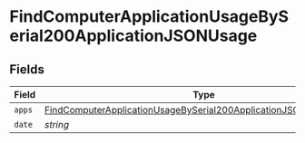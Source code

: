 # FindComputerApplicationUsageBySerial200ApplicationJSONUsage


## Fields

| Field                                                                                                                                                           | Type                                                                                                                                                            | Required                                                                                                                                                        | Description                                                                                                                                                     | Example                                                                                                                                                         |
| --------------------------------------------------------------------------------------------------------------------------------------------------------------- | --------------------------------------------------------------------------------------------------------------------------------------------------------------- | --------------------------------------------------------------------------------------------------------------------------------------------------------------- | --------------------------------------------------------------------------------------------------------------------------------------------------------------- | --------------------------------------------------------------------------------------------------------------------------------------------------------------- |
| `apps`                                                                                                                                                          | [FindComputerApplicationUsageBySerial200ApplicationJSONUsageApps](../../models/operations/findcomputerapplicationusagebyserial200applicationjsonusageapps.md)[] | :heavy_minus_sign:                                                                                                                                              | N/A                                                                                                                                                             |                                                                                                                                                                 |
| `date`                                                                                                                                                          | *string*                                                                                                                                                        | :heavy_minus_sign:                                                                                                                                              | N/A                                                                                                                                                             | 2018/01/29                                                                                                                                                      |